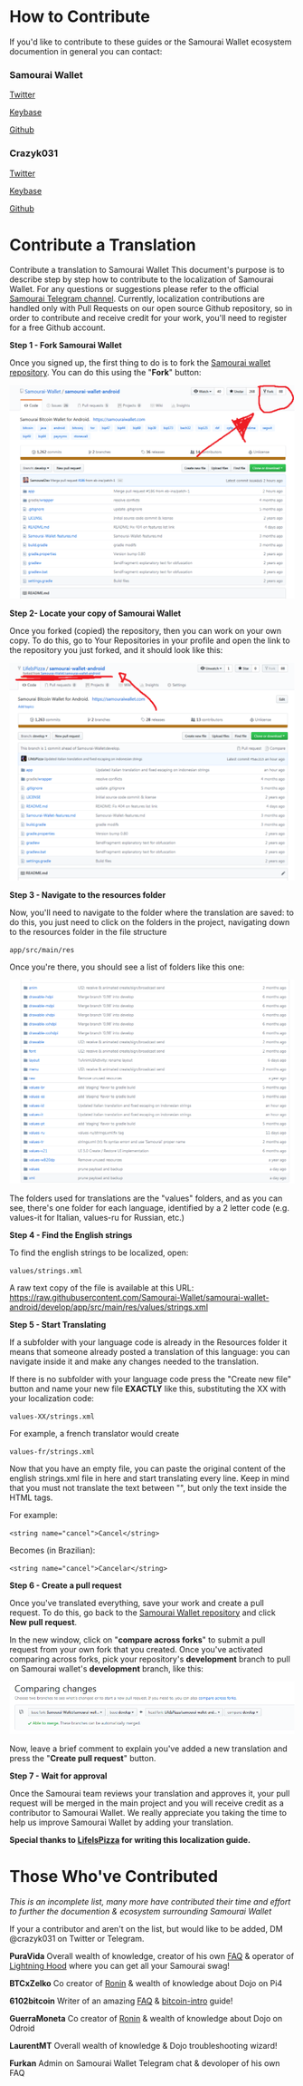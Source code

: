 # How to Contribute 

If you'd like to contribute to these guides or the Samourai Wallet ecosystem documention in general you can contact:

### Samourai Wallet

[Twitter](https://twitter.com/SamouraiWallet?s=09)

[Keybase](https://keybase.io/samourai)

[Github](https://github.com/samouraiwallet)

### Crazyk031

[Twitter](https://twitter.com/Crazyk_031?s=09)

[Keybase](https://keybase.io/crazyk031)

[Github](https://github.com/Crazyk031)

# Contribute a Translation 

Contribute a translation to Samourai Wallet
This document's purpose is to describe step by step how to contribute to the localization of Samourai Wallet. For any questions or suggestions please refer to the official [Samourai Telegram channel](https://t.me/SamouraiWallet). Currently, localization contributions are handled only with Pull Requests on our open source Github repository, so in order to contribute and receive credit for your work, you'll need to register for a free Github account.

**Step 1 - Fork Samourai Wallet**

Once you signed up, the first thing to do is to fork the [Samourai wallet repository](https://github.com/Samourai-Wallet/samourai-wallet-android). You can do this using the "**Fork**" button:

![Translation 1](Images/Translation%201.png)

**Step 2- Locate your copy of Samourai Wallet**

Once you forked (copied) the repository, then you can work on your own copy. To do this, go to Your Repositories in your profile and open the link to the repository you just forked, and it should look like this:

![Translation 2](Images/Translation%202.png)

**Step 3 - Navigate to the resources folder**

Now, you'll need to navigate to the folder where the translation are saved: to do this, you just need to click on the folders in the project, navigating down to the resources folder in the file structure

`app/src/main/res`

Once you're there, you should see a list of folders like this one:

![Translation 3](Images/Translation%203.png)

The folders used for translations are the "values" folders, and as you can see, there's one folder for each language, identified by a 2 letter code (e.g. values-it for Italian, values-ru for Russian, etc.)

**Step 4 - Find the English strings**

To find the english strings to be localized, open: 

`values/strings.xml`

A raw text copy of the file is available at this URL: https://raw.githubusercontent.com/Samourai-Wallet/samourai-wallet-android/develop/app/src/main/res/values/strings.xml

**Step 5 - Start Translating**

If a subfolder with your language code is already in the Resources folder it means that someone already posted a translation of this language: you can navigate inside it and make any changes needed to the translation.

If there is no subfolder with your language code press the "Create new file" button and name your new file **EXACTLY** like this, substituting the XX with your localization code:

`values-XX/strings.xml`

For example, a french translator would create 

`values-fr/strings.xml`

Now that you have an empty file, you can paste the original content of the english strings.xml file in here and start translating every line. Keep in mind that you must not translate the text between "", but only the text inside the HTML tags.

 For example:

`<string name="cancel">Cancel</string>`

Becomes (in Brazilian):

`<string name="cancel">Cancelar</string>`

**Step 6 - Create a pull request**

Once you've translated everything, save your work and create a pull request. To do this, go back to the [Samourai Wallet repository](https://github.com/Samourai-Wallet/samourai-wallet-android) and click **New pull request**.

 In the new window, click on "**compare across forks**" to submit a pull request from your own fork that you created. Once you've activated comparing across forks, pick your repository's **development** branch to pull on Samourai wallet's **development** branch, like this:

![Translation 4](Images/Translation%204.png)

 Now, leave a brief comment to explain you've added a new translation and press the "**Create pull request**" button.

**Step 7 - Wait for approval**

Once the Samourai team reviews your translation and approves it, your pull request will be merged in the main project and you will receive credit as a contributor to Samourai Wallet. We really appreciate you taking the time to help us improve Samourai Wallet by adding your translation. 



**Special thanks to [LifeIsPizza](https://github.com/LifeIsPizza) for writing this localization guide.**

# Those Who've Contributed 

_This is an incomplete list, many more have contributed their time and effort to further the documention & ecosystem surrounding Samourai Wallet_

If your a contributor and aren't on the list, but would like to be added, DM @crazyk031 on Twitter or Telegram. 

**PuraVida** 
Overall wealth of knowledge, creator of his own [FAQ](https://github.com/PuraVlda/samourai-wallet-android/wiki) & operator of [Lightning Hood](https://lightninghood.com/) where you can get all your Samourai swag! 

**BTCxZelko** 
Co creator of [Ronin](https://github.com/RoninDojo/RoninDojo) & wealth of knowledge about Dojo on Pi4

**6102bitcoin**
Writer of an amazing [FAQ](https://github.com/6102bitcoin/FAQ) & [bitcoin-intro](https://github.com/6102bitcoin/bitcoin-intro) guide! 

**GuerraMoneta**
Co creator of [Ronin](https://github.com/RoninDojo/RoninDojo) & wealth of knowledge about Dojo on Odroid

**LaurentMT** 
Overall wealth of knowledge & Dojo troubleshooting wizard! 

**Furkan**
Admin on Samourai Wallet Telegram chat & devoloper of his own FAQ





